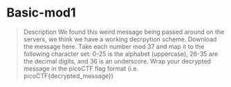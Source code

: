 # Basic-mod1
> Description
We found this weird message being passed around on the servers, we think we have a working decrpytion scheme.
Download the message here.
Take each number mod 37 and map it to the following character set: 0-25 is the alphabet (uppercase), 26-35 are the decimal digits, and 36 is an underscore.
Wrap your decrypted message in the picoCTF flag format (i.e. picoCTF{decrypted_message})
